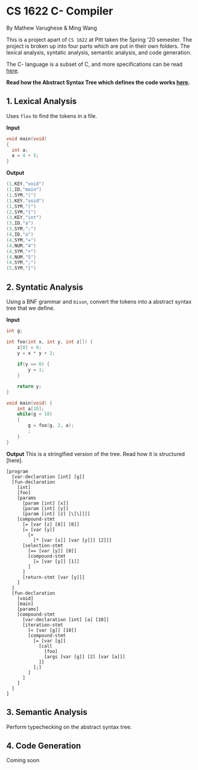 # CS 1622 C- Compiler
By Mathew Varughese & Ming Wang

This is a project apart of `CS 1622` at Pitt taken the Spring '20 semester. The project is broken up into four parts which are put in their own folders. The lexical analysis, syntatic analysis, semantic analysis, and code generation.

The C- language is a subset of C, and more specifications can be read [here](https://github.com/varughese/CS1622/blob/master/docs/CMinus_Lang_Specification.md).

**Read how the Abstract Syntax Tree which defines the code works [here](https://github.com/varughese/CS1622/blob/master/docs/how_ast_structred.md).**

## 1. Lexical Analysis
Uses `flex` to find the tokens in a file.

**Input**
```c
void main(void)
{
  int a;
  a = 4 + 5;
}
```

**Output**
```c
(1,KEY,"void")
(1,ID,"main")
(1,SYM,"(")
(1,KEY,"void")
(1,SYM,")")
(2,SYM,"{")
(3,KEY,"int")
(3,ID,"a")
(3,SYM,";")
(4,ID,"a")
(4,SYM,"=")
(4,NUM,"4")
(4,SYM,"+")
(4,NUM,"5")
(4,SYM,";")
(5,SYM,"}")
```

## 2. Syntatic Analysis
Using a BNF grammar and `bison`, convert the tokens into a abstract syntax tree that we define.

**Input**
```c
int g;

int foo(int x, int y, int z[]) {
    z[0] = 0;
    y = x * y + 2;
    
    if(y == 0) {
        y = 1;
    }

    return y;
}

void main(void) {
    int a[10];
    while(g < 10)
    {
        g = foo(g, 2, a);
        ;
    }
}
```

**Output**
This is a stringified version of the tree. Read how it is structured [here].
```
[program 
  [var-declaration [int] [g]]
  [fun-declaration 
    [int]
    [foo]
    [params 
      [param [int] [x]] 
      [param [int] [y]] 
      [param [int] [z] [\[\]]]]
    [compound-stmt 
      [= [var [z] [0]] [0]]
      [= [var [y]] 
        [+ 
          [* [var [x]] [var [y]]] [2]]]
      [selection-stmt 
        [== [var [y]] [0]]
        [compound-stmt 
          [= [var [y]] [1]]
        ]
      ]
      [return-stmt [var [y]]]
    ]
  ]
  [fun-declaration 
    [void]
    [main]
    [params]
    [compound-stmt 
      [var-declaration [int] [a] [10]]
      [iteration-stmt 
        [< [var [g]] [10]]
        [compound-stmt 
          [= [var [g]] 
            [call
              [foo]
              [args [var [g]] [2] [var [a]]]
            ]]
          [;]
        ]
      ]
    ]
  ]
]
```

## 3. Semantic Analysis
Perform typechecking on the abstract syntax tree.

## 4. Code Generation
Coming soon
